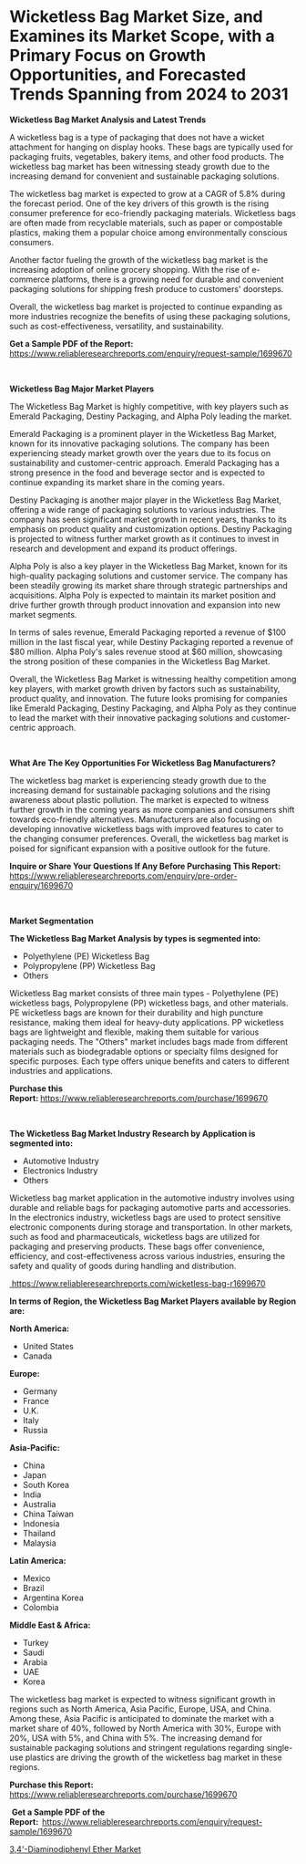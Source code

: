 <p><h1>Wicketless Bag Market Size, and Examines its Market Scope, with a Primary Focus on Growth Opportunities, and Forecasted Trends Spanning from 2024 to 2031</h1></p><p><strong>Wicketless Bag Market Analysis and Latest Trends</strong></p>
<p><p>A wicketless bag is a type of packaging that does not have a wicket attachment for hanging on display hooks. These bags are typically used for packaging fruits, vegetables, bakery items, and other food products. The wicketless bag market has been witnessing steady growth due to the increasing demand for convenient and sustainable packaging solutions.</p><p>The wicketless bag market is expected to grow at a CAGR of 5.8% during the forecast period. One of the key drivers of this growth is the rising consumer preference for eco-friendly packaging materials. Wicketless bags are often made from recyclable materials, such as paper or compostable plastics, making them a popular choice among environmentally conscious consumers.</p><p>Another factor fueling the growth of the wicketless bag market is the increasing adoption of online grocery shopping. With the rise of e-commerce platforms, there is a growing need for durable and convenient packaging solutions for shipping fresh produce to customers' doorsteps.</p><p>Overall, the wicketless bag market is projected to continue expanding as more industries recognize the benefits of using these packaging solutions, such as cost-effectiveness, versatility, and sustainability.</p></p>
<p><strong>Get a Sample PDF of the Report:&nbsp;</strong> <a href="https://www.reliableresearchreports.com/enquiry/request-sample/1699670">https://www.reliableresearchreports.com/enquiry/request-sample/1699670</a></p>
<p>&nbsp;</p>
<p><strong>Wicketless Bag Major Market Players</strong></p>
<p><p>The Wicketless Bag Market is highly competitive, with key players such as Emerald Packaging, Destiny Packaging, and Alpha Poly leading the market. </p><p>Emerald Packaging is a prominent player in the Wicketless Bag Market, known for its innovative packaging solutions. The company has been experiencing steady market growth over the years due to its focus on sustainability and customer-centric approach. Emerald Packaging has a strong presence in the food and beverage sector and is expected to continue expanding its market share in the coming years.</p><p>Destiny Packaging is another major player in the Wicketless Bag Market, offering a wide range of packaging solutions to various industries. The company has seen significant market growth in recent years, thanks to its emphasis on product quality and customization options. Destiny Packaging is projected to witness further market growth as it continues to invest in research and development and expand its product offerings.</p><p>Alpha Poly is also a key player in the Wicketless Bag Market, known for its high-quality packaging solutions and customer service. The company has been steadily growing its market share through strategic partnerships and acquisitions. Alpha Poly is expected to maintain its market position and drive further growth through product innovation and expansion into new market segments.</p><p>In terms of sales revenue, Emerald Packaging reported a revenue of $100 million in the last fiscal year, while Destiny Packaging reported a revenue of $80 million. Alpha Poly's sales revenue stood at $60 million, showcasing the strong position of these companies in the Wicketless Bag Market.</p><p>Overall, the Wicketless Bag Market is witnessing healthy competition among key players, with market growth driven by factors such as sustainability, product quality, and innovation. The future looks promising for companies like Emerald Packaging, Destiny Packaging, and Alpha Poly as they continue to lead the market with their innovative packaging solutions and customer-centric approach.</p></p>
<p>&nbsp;</p>
<p><strong>What Are The Key Opportunities For Wicketless Bag Manufacturers?</strong></p>
<p><p>The wicketless bag market is experiencing steady growth due to the increasing demand for sustainable packaging solutions and the rising awareness about plastic pollution. The market is expected to witness further growth in the coming years as more companies and consumers shift towards eco-friendly alternatives. Manufacturers are also focusing on developing innovative wicketless bags with improved features to cater to the changing consumer preferences. Overall, the wicketless bag market is poised for significant expansion with a positive outlook for the future.</p></p>
<p><strong>Inquire or Share Your Questions If Any Before Purchasing This Report:</strong> <a href="https://www.reliableresearchreports.com/enquiry/pre-order-enquiry/1699670">https://www.reliableresearchreports.com/enquiry/pre-order-enquiry/1699670</a></p>
<p>&nbsp;</p>
<p><strong>Market Segmentation</strong></p>
<p><strong>The Wicketless Bag Market Analysis by types is segmented into:</strong></p>
<p><ul><li>Polyethylene (PE) Wicketless Bag</li><li>Polypropylene (PP) Wicketless Bag</li><li>Others</li></ul></p>
<p><p>Wicketless Bag market consists of three main types - Polyethylene (PE) wicketless bags, Polypropylene (PP) wicketless bags, and other materials. PE wicketless bags are known for their durability and high puncture resistance, making them ideal for heavy-duty applications. PP wicketless bags are lightweight and flexible, making them suitable for various packaging needs. The "Others" market includes bags made from different materials such as biodegradable options or specialty films designed for specific purposes. Each type offers unique benefits and caters to different industries and applications.</p></p>
<p><strong>Purchase this Report:&nbsp;</strong><a href="https://www.reliableresearchreports.com/purchase/1699670">https://www.reliableresearchreports.com/purchase/1699670</a></p>
<p>&nbsp;</p>
<p><strong>The Wicketless Bag Market Industry Research by Application is segmented into:</strong></p>
<p><ul><li>Automotive Industry</li><li>Electronics Industry</li><li>Others</li></ul></p>
<p><p>Wicketless bag market application in the automotive industry involves using durable and reliable bags for packaging automotive parts and accessories. In the electronics industry, wicketless bags are used to protect sensitive electronic components during storage and transportation. In other markets, such as food and pharmaceuticals, wicketless bags are utilized for packaging and preserving products. These bags offer convenience, efficiency, and cost-effectiveness across various industries, ensuring the safety and quality of goods during handling and distribution.</p></p>
<p><a href="https://www.reliableresearchreports.com/wicketless-bag-r1699670">&nbsp;https://www.reliableresearchreports.com/wicketless-bag-r1699670</a></p>
<p><strong>In terms of Region, the Wicketless Bag Market Players available by Region are:</strong></p>
<p>
    <p> <strong> North America: </strong>
        <ul>
            <li>United States</li>
            <li>Canada</li>
        </ul>
        </p> 
    <p> <strong> Europe: </strong>
        <ul>
            <li>Germany</li>
            <li>France</li>
            <li>U.K.</li>
            <li>Italy</li>
            <li>Russia</li>
        </ul>
        </p> 
    <p> <strong> Asia-Pacific: </strong>
        <ul>
            <li>China</li>
            <li>Japan</li>
            <li>South Korea</li>
            <li>India</li>
            <li>Australia</li>
            <li>China Taiwan</li>
            <li>Indonesia</li>
            <li>Thailand</li>
            <li>Malaysia</li>
        </ul>
        </p> 
    <p> <strong> Latin America: </strong>
        <ul>
            <li>Mexico</li>
            <li>Brazil</li>
            <li>Argentina Korea</li>
            <li>Colombia</li>
        </ul>
        </p> 
    <p> <strong> Middle East & Africa: </strong>
        <ul>
            <li>Turkey</li>
            <li>Saudi</li>
            <li>Arabia</li>
            <li>UAE</li>
            <li>Korea</li>
        </ul>
    </p>
    </p>
<p><p>The wicketless bag market is expected to witness significant growth in regions such as North America, Asia Pacific, Europe, USA, and China. Among these, Asia Pacific is anticipated to dominate the market with a market share of 40%, followed by North America with 30%, Europe with 20%, USA with 5%, and China with 5%. The increasing demand for sustainable packaging solutions and stringent regulations regarding single-use plastics are driving the growth of the wicketless bag market in these regions.</p></p>
<p><strong>Purchase this Report: </strong><a href="https://www.reliableresearchreports.com/purchase/1699670">https://www.reliableresearchreports.com/purchase/1699670</a></p>
<p>&nbsp;<strong>Get a Sample PDF of the Report:&nbsp;&nbsp;</strong><a href="https://www.reliableresearchreports.com/enquiry/request-sample/1699670">https://www.reliableresearchreports.com/enquiry/request-sample/1699670</a></p>
<p><strong></strong></p>
<p><p><a href="https://github.com/YashRP12/Market-Research-Report-List-4/blob/main/34-diaminodiphenyl-ether-market.md">3,4'-Diaminodiphenyl Ether Market</a></p></p>